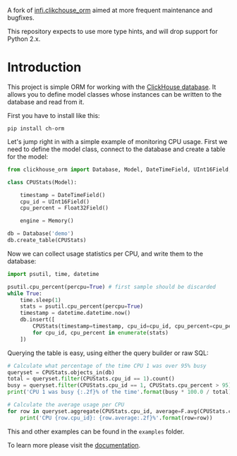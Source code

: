 A fork of [infi.clikchouse_orm](https://github.com/Infinidat/infi.clickhouse_orm) aimed at more frequent maintenance and bugfixes.

This repository expects to use more type hints, and will drop support for Python 2.x.

Introduction
============

This project is simple ORM for working with the [ClickHouse database](https://clickhouse.yandex/).
It allows you to define model classes whose instances can be written to the database and read from it.

First you have to install like this:

```
pip install ch-orm
```

Let's jump right in with a simple example of monitoring CPU usage. First we need to define the model class,
connect to the database and create a table for the model:

```python
from clickhouse_orm import Database, Model, DateTimeField, UInt16Field, Float32Field, Memory, F

class CPUStats(Model):

    timestamp = DateTimeField()
    cpu_id = UInt16Field()
    cpu_percent = Float32Field()

    engine = Memory()

db = Database('demo')
db.create_table(CPUStats)
```

Now we can collect usage statistics per CPU, and write them to the database:

```python
import psutil, time, datetime

psutil.cpu_percent(percpu=True) # first sample should be discarded
while True:
    time.sleep(1)
    stats = psutil.cpu_percent(percpu=True)
    timestamp = datetime.datetime.now()
    db.insert([
        CPUStats(timestamp=timestamp, cpu_id=cpu_id, cpu_percent=cpu_percent)
        for cpu_id, cpu_percent in enumerate(stats)
    ])
```

Querying the table is easy, using either the query builder or raw SQL:

```python
# Calculate what percentage of the time CPU 1 was over 95% busy
queryset = CPUStats.objects_in(db)
total = queryset.filter(CPUStats.cpu_id == 1).count()
busy = queryset.filter(CPUStats.cpu_id == 1, CPUStats.cpu_percent > 95).count()
print('CPU 1 was busy {:.2f}% of the time'.format(busy * 100.0 / total))

# Calculate the average usage per CPU
for row in queryset.aggregate(CPUStats.cpu_id, average=F.avg(CPUStats.cpu_percent)):
    print('CPU {row.cpu_id}: {row.average:.2f}%'.format(row=row))
```

This and other examples can be found in the `examples` folder.

To learn more please visit the [documentation](docs/toc.md).
